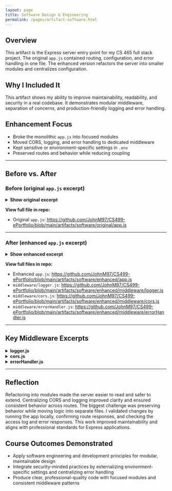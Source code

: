 ```yaml
---
layout: page
title: Software Design & Engineering
permalink: /pages/artifact-software.html
---
```


## Overview

This artifact is the Express server entry point for my CS 465 full stack project. The original `app.js` contained routing, configuration, and error handling in one file. The enhanced version refactors the server into smaller modules and centralizes configuration.

## Why I Included It

This artifact shows my ability to improve maintainability, readability, and security in a real codebase. It demonstrates modular middleware, separation of concerns, and production-friendly logging and error handling.

## Enhancement Focus

- Broke the monolithic `app.js` into focused modules
- Moved CORS, logging, and error handling to dedicated middleware
- Kept sensitive or environment-specific settings in `.env`
- Preserved routes and behavior while reducing coupling

---

## Before vs. After

### Before (original `app.js` excerpt)

<details>
  <summary><strong>Show original excerpt</strong></summary>

{% highlight javascript %}
var createError = require('http-errors');
var express = require('express');
var path = require('path');
var cookieParser = require('cookie-parser');
var logger = require('morgan');

var indexRouter = require('./app_server/routes/index');
var usersRouter = require('./app_server/routes/users');
var travelRouter = require('./app_server/routes/travel');
var apiRouter = require('./app_api/routes/index');

// ... middleware, routes, and error handlers all configured here ...
{% endhighlight %}

</details>

**View full file in repo:**  
- Original `app.js`: https://github.com/JohnM97/CS499-ePortfolio/blob/main/artifacts/software/original/app.js

---

### After (enhanced `app.js` excerpt)

<details>
  <summary><strong>Show enhanced excerpt</strong></summary>

{% highlight javascript %}
// Dependencies
const express = require('express');
const cookieParser = require('cookie-parser');
const path = require('path');

// Custom middleware
const logger = require('./middleware/logger');
const cors = require('./middleware/cors');
const { handleUnauthorized, handleNotFound, handleGeneralError } =
  require('./middleware/errorHandler');

// Routers
const indexRouter = require('./app_server/routes/index');
const usersRouter = require('./app_server/routes/users');
const travelRouter = require('./app_server/routes/travel');
const apiRouter = require('./app_api/routes/index');

const app = express();

// Core middleware
app.use(logger);
app.use(cors);
app.use(express.json());
app.use(express.urlencoded({ extended: false }));
app.use(cookieParser());
app.use(express.static(path.join(__dirname, 'public')));

// Routes
app.use('/', indexRouter);
app.use('/users', usersRouter);
app.use('/travel', travelRouter);
app.use('/api', apiRouter);

// Errors
app.use(handleUnauthorized);
app.use(handleNotFound);
app.use(handleGeneralError);

module.exports = app;
{% endhighlight %}

</details>

**View full files in repo:**  
- Enhanced `app.js`: https://github.com/JohnM97/CS499-ePortfolio/blob/main/artifacts/software/enhanced/app.js  
- `middleware/logger.js`: https://github.com/JohnM97/CS499-ePortfolio/blob/main/artifacts/software/enhanced/middleware/logger.js  
- `middleware/cors.js`: https://github.com/JohnM97/CS499-ePortfolio/blob/main/artifacts/software/enhanced/middleware/cors.js  
- `middleware/errorHandler.js`: https://github.com/JohnM97/CS499-ePortfolio/blob/main/artifacts/software/enhanced/middleware/errorHandler.js

---

## Key Middleware Excerpts

<details>
  <summary><strong>logger.js</strong></summary>

{% highlight javascript %}
const fs = require('fs');
const morgan = require('morgan');
const path = require('path');

const logStream = fs.createWriteStream(
  path.join(__dirname, '../logs/access.log'),
  { flags: 'a' }
);

module.exports = morgan('combined', { stream: logStream });
{% endhighlight %}

</details>

<details>
  <summary><strong>cors.js</strong></summary>

{% highlight javascript %}
module.exports = (req, res, next) => {
  res.header('Access-Control-Allow-Origin', process.env.CORS_ORIGIN || '*');
  res.header('Access-Control-Allow-Headers', 'Origin, X-Requested-With, Content-Type, Accept, Authorization');
  res.header('Access-Control-Allow-Methods', 'GET, POST, PUT, DELETE');
  next();
};
{% endhighlight %}

</details>

<details>
  <summary><strong>errorHandler.js</strong></summary>

{% highlight javascript %}
const createError = require('http-errors');

function handleUnauthorized(err, req, res, next) {
  if (err.name === 'UnauthorizedError') {
    return res.status(401).json({ message: 'Unauthorized' });
  }
  next(err);
}

function handleNotFound(req, res, next) {
  next(createError(404));
}

function handleGeneralError(err, req, res, next) {
  res.status(err.status || 500);
  res.json({ message: err.message || 'Server Error' });
}

module.exports = { handleUnauthorized, handleNotFound, handleGeneralError };
{% endhighlight %}

</details>

---

## Reflection

Refactoring into modules made the server easier to read and safer to extend. Centralizing CORS and logging improved clarity and ensured consistent behavior across routes. The biggest challenge was preserving behavior while moving logic into separate files. I validated changes by running the app locally, confirming route responses, and checking the access log and error responses. This work improved maintainability and aligns with professional standards for Express applications.

## Course Outcomes Demonstrated

- Apply software engineering and development principles for modular, maintainable design  
- Integrate security-minded practices by externalizing environment-specific settings and centralizing error handling  
- Produce clear, professional-quality code with focused modules and consistent middleware patterns
